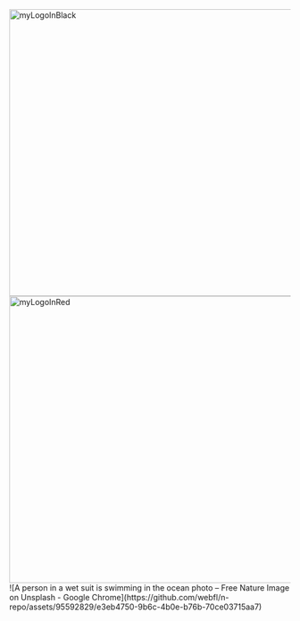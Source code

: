 <img width="513" alt="myLogoInBlack" src="https://github.com/webfl/n-repo/assets/95592829/ba4d3776-ce10-43cb-9b70-b10bfa2118be">
<img width="513" alt="myLogoInRed" src="https://github.com/webfl/n-repo/assets/95592829/9f68d42b-b46d-4a14-95e5-572b94731a8c">
![A person in a wet suit is swimming in the ocean photo – Free Nature Image on Unsplash - Google Chrome](https://github.com/webfl/n-repo/assets/95592829/e3eb4750-9b6c-4b0e-b76b-70ce03715aa7)


